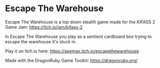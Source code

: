 # Escape The Warehouse

Escape The Warehouse is a top down stealth game made for the KIFASS 2 Game Jam: https://itch.io/jam/kifass-2

In Escape The Warehouse you play as a sentient cardboard box trying to escape the warehouse it's stuck in.

Play it on Itch.io here: https://apemax.itch.io/escapethewarehouse

Made with the DragonRuby Game Toolkit: https://dragonruby.org/